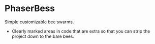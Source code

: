 # PhaserBess
Simple customizable bee swarms.

- Clearly marked areas in code that are extra so that you can strip the project down to the bare bees.
